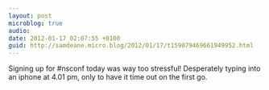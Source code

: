 ```yaml
---
layout: post
microblog: true
audio: 
date: 2012-01-17 02:07:55 +0100
guid: http://samdeane.micro.blog/2012/01/17/t159079469661949952.html
---
```

Signing up for #nsconf today was way too stressful! Desperately typing into an iphone at 4.01 pm, only to have it time out on the first go.
